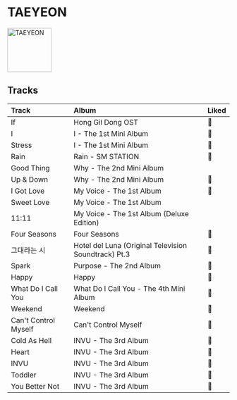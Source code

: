 
# TAEYEON


<img src="https://i.scdn.co/image/ab6761610000e5ebfb34de1b9f3b6a073ff33458" alt="TAEYEON" width="100" />

## Tracks

| Track                | Album                                                | Liked   |
|:---------------------|:-----------------------------------------------------|:--------|
| If                   | Hong Gil Dong OST                                    | 💚       |
| I                    | I - The 1st Mini Album                               | 💚       |
| Stress               | I - The 1st Mini Album                               | 💚       |
| Rain                 | Rain - SM STATION                                    | 💚       |
| Good Thing           | Why - The 2nd Mini Album                             |         |
| Up & Down            | Why - The 2nd Mini Album                             | 💚       |
| I Got Love           | My Voice - The 1st Album                             | 💚       |
| Sweet Love           | My Voice - The 1st Album                             |         |
| 11:11                | My Voice - The 1st Album (Deluxe Edition)            |         |
| Four Seasons         | Four Seasons                                         | 💚       |
| 그대라는 시               | Hotel del Luna (Original Television Soundtrack) Pt.3 | 💚       |
| Spark                | Purpose - The 2nd Album                              | 💚       |
| Happy                | Happy                                                | 💚       |
| What Do I Call You   | What Do I Call You - The 4th Mini Album              | 💚       |
| Weekend              | Weekend                                              | 💚       |
| Can't Control Myself | Can't Control Myself                                 | 💚       |
| Cold As Hell         | INVU - The 3rd Album                                 | 💚       |
| Heart                | INVU - The 3rd Album                                 | 💚       |
| INVU                 | INVU - The 3rd Album                                 | 💚       |
| Toddler              | INVU - The 3rd Album                                 | 💚       |
| You Better Not       | INVU - The 3rd Album                                 | 💚       |